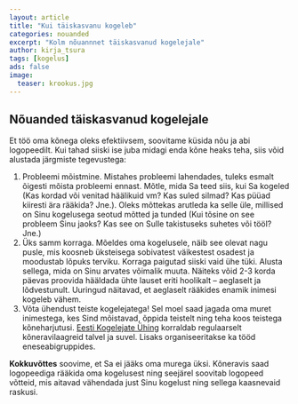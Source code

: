 ```yaml
---
layout: article
title: "Kui täiskasvanu kogeleb"
categories: nouanded
excerpt: "Kolm nõuannnet täiskasvanud kogelejale"
author: kirja_tsura
tags: [kogelus]
ads: false
image:
  teaser: krookus.jpg
---
```



## Nõuanded täiskasvanud kogelejale

Et töö oma kõnega oleks efektiivsem, soovitame küsida nõu ja abi logopeedilt. Kui tahad siiski ise juba midagi enda kõne heaks teha, siis võid alustada järgmiste tegevustega:

1. Probleemi mõistmine. Mistahes probleemi lahendades, tuleks esmalt õigesti mõista probleemi ennast. Mõtle, mida Sa teed siis, kui Sa kogeled (Kas kordad või venitad häälikuid vm? Kas suled silmad? Kas püüad kiiresti ära rääkida? Jne.). Oleks mõttekas arutleda ka selle üle, millised on Sinu kogelusega seotud mõtted ja tunded (Kui tõsine on see probleem Sinu jaoks? Kas see on Sulle takistuseks suhetes või tööl? Jne.)
2. Üks samm korraga. Mõeldes oma kogelusele, näib see olevat nagu pusle, mis koosneb üksteisega sobivatest väikestest osadest ja moodustab lõpuks terviku. Korraga paigutad siiski vaid ühe tüki. Alusta sellega, mida on Sinu arvates võimalik muuta. Näiteks võid 2-3 korda päevas proovida hääldada ühte lauset eriti hoolikalt – aeglaselt ja lõdvestunult. Uuringud näitavad, et aeglaselt rääkides enamik inimesi kogeleb vähem.
3. Võta ühendust teiste kogelejatega! Sel moel saad jagada oma muret inimestega, kes Sind mõistavad, õppida teistelt ning teha koos teistega kõneharjutusi. [Eesti Kogelejate Ühing](http://kogelus.ee) korraldab regulaarselt kõneravilaagreid talvel ja suvel. Lisaks organiseeritakse ka tööd eneseabigruppides.

**Kokkuvõttes** soovime, et Sa ei jääks oma murega üksi. Kõneravis saad logopeediga rääkida oma kogelusest ning seejärel soovitab logopeed võtteid, mis aitavad vähendada just Sinu kogelust ning sellega kaasnevaid raskusi.

